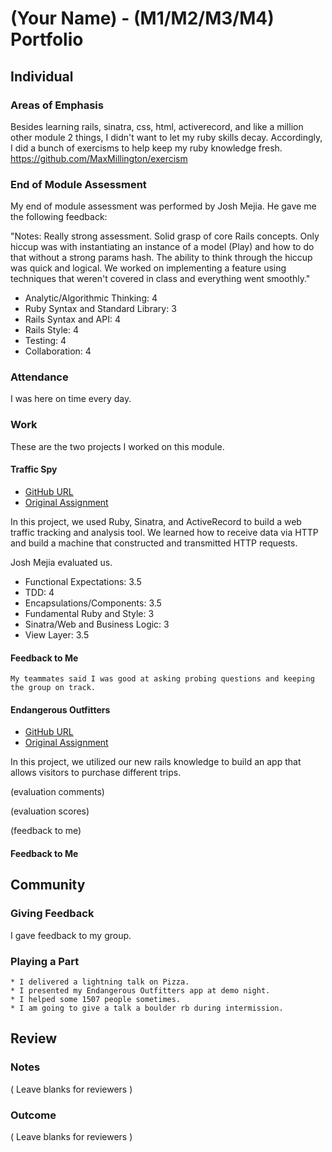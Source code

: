 # (Your Name) - (M1/M2/M3/M4) Portfolio

## Individual

### Areas of Emphasis

Besides learning rails, sinatra, css, html, activerecord, and like a million other module 2 things, 
I didn't want to let my ruby skills decay. Accordingly, I did a bunch of exercisms to help keep my ruby
knowledge fresh. https://github.com/MaxMillington/exercism 

### End of Module Assessment

My end of module assessment was performed by Josh Mejia. He gave me the following feedback: 

"Notes: Really strong assessment. 
Solid grasp of core Rails concepts. 
Only hiccup was with instantiating an instance of a model (Play) and how to do that without a strong params hash.
The ability to think through the hiccup was quick and logical.
We worked on implementing a feature using techniques that weren't covered in class and everything went smoothly."

* Analytic/Algorithmic Thinking: 4
* Ruby Syntax and Standard Library: 3
* Rails Syntax and API: 4
* Rails Style: 4
* Testing: 4
* Collaboration: 4

### Attendance

I was here on time every day. 

### Work

These are the two projects I worked on this module.

#### Traffic Spy

* [GitHub URL](https://github.com/Drew242/traffic-spy-skeleton)
* [Original Assignment](http://tutorials.jumpstartlab.com/projects/traffic_spy.html)

In this project, we used Ruby, Sinatra, and ActiveRecord to build a web traffic tracking and analysis tool.
 We learned how to receive data via HTTP and build a machine that constructed and transmitted HTTP requests.

Josh Mejia evaluated us.

* Functional Expectations: 3.5
* TDD: 4
* Encapsulations/Components: 3.5
* Fundamental Ruby and Style: 3
* Sinatra/Web and Business Logic: 3
* View Layer: 3.5

        
#### Feedback to Me

    My teammates said I was good at asking probing questions and keeping the group on track.

#### Endangerous Outfitters

* [GitHub URL](https://github.com/Alex-Tideman/endangerous_outfitters)
* [Original Assignment](https://github.com/turingschool/curriculum/blob/master/source/projects/little_shop.markdown)

In this project, we utilized our new rails knowledge to build an app that allows visitors to purchase different trips.

(evaluation comments)

(evaluation scores)

(feedback to me)

#### Feedback to Me


## Community

### Giving Feedback

 I gave feedback to my group. 

### Playing a Part

    * I delivered a lightning talk on Pizza.
    * I presented my Endangerous Outfitters app at demo night.
    * I helped some 1507 people sometimes.
    * I am going to give a talk a boulder rb during intermission.
    
## Review

### Notes

( Leave blanks for reviewers )

### Outcome

( Leave blanks for reviewers )
